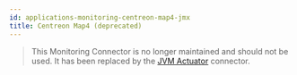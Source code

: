 ```yaml
---
id: applications-monitoring-centreon-map4-jmx
title: Centreon Map4 (deprecated)
---
```


> This Monitoring Connector is no longer maintained and should not be used. It has been replaced by the [JVM Actuator](applications-jvm-actuator.md) connector.
